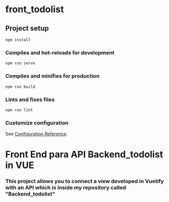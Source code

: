 # front_todolist

## Project setup
```
npm install
```

### Compiles and hot-reloads for development
```
npm run serve
```

### Compiles and minifies for production
```
npm run build
```

### Lints and fixes files
```
npm run lint
```

### Customize configuration
See [Configuration Reference](https://cli.vuejs.org/config/).

# Front End para API Backend_todolist in VUE

### This project allows you to connect a view developed in Vuetify with an API which is inside my repository called "Backend_todolist"


